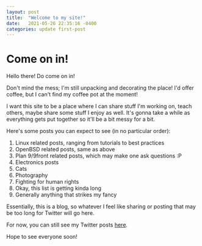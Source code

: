 ```yaml
---
layout: post
title:  "Welcome to my site!"
date:   2021-05-26 22:35:16 -0400
categories: update first-post
---
```


# Come on in!

Hello there! Do come on in!

Don't mind the mess; I'm still unpacking and decorating the place! I'd offer coffee, but I can't find my coffee pot at the moment!

I want this site to be a place where I can share stuff I'm working on, teach others, maybe share some stuff I enjoy as well. It's gonna take a while as everything gets put together so it'll be a bit messy for a bit.

Here's some posts you can expect to see (in no particular order):

1. Linux related posts, ranging from tutorials to best practices
2. OpenBSD related posts, same as above
3. Plan 9/9front related posts, which may make one ask questions :P
4. Electronics posts
5. Cats
6. Photography
7. Fighting for human rights
8. Okay, this list is getting kinda long
9. Generally anything that strikes my fancy

Essentially, this is a blog, so whatever I feel like sharing or posting that may be too long for Twitter will go here.

For now, you can still see my Twitter posts [here](https://twitter.com/LambdaCalculus7).

Hope to see everyone soon!